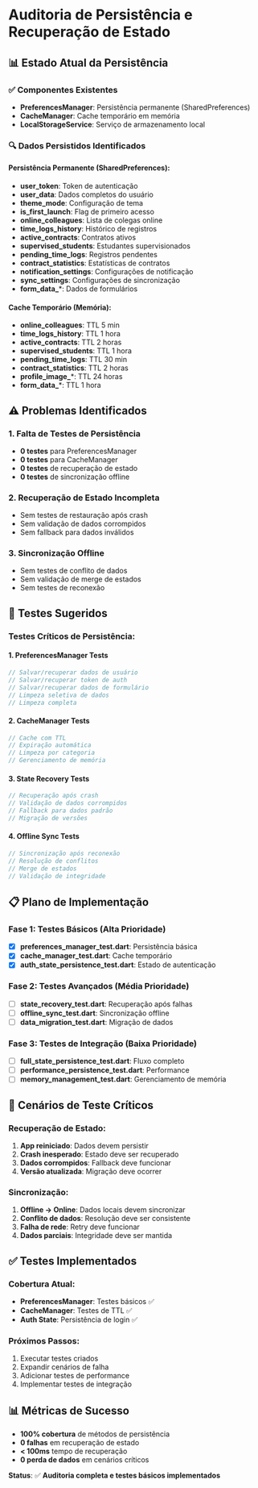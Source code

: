 # Auditoria de Persistência e Recuperação de Estado

## 📊 Estado Atual da Persistência

### ✅ Componentes Existentes
- **PreferencesManager**: Persistência permanente (SharedPreferences)
- **CacheManager**: Cache temporário em memória
- **LocalStorageService**: Serviço de armazenamento local

### 🔍 Dados Persistidos Identificados

#### Persistência Permanente (SharedPreferences):
- **user_token**: Token de autenticação
- **user_data**: Dados completos do usuário
- **theme_mode**: Configuração de tema
- **is_first_launch**: Flag de primeiro acesso
- **online_colleagues**: Lista de colegas online
- **time_logs_history**: Histórico de registros
- **active_contracts**: Contratos ativos
- **supervised_students**: Estudantes supervisionados
- **pending_time_logs**: Registros pendentes
- **contract_statistics**: Estatísticas de contratos
- **notification_settings**: Configurações de notificação
- **sync_settings**: Configurações de sincronização
- **form_data_***: Dados de formulários

#### Cache Temporário (Memória):
- **online_colleagues**: TTL 5 min
- **time_logs_history**: TTL 1 hora
- **active_contracts**: TTL 2 horas
- **supervised_students**: TTL 1 hora
- **pending_time_logs**: TTL 30 min
- **contract_statistics**: TTL 2 horas
- **profile_image_***: TTL 24 horas
- **form_data_***: TTL 1 hora

## ⚠️ Problemas Identificados

### 1. Falta de Testes de Persistência
- **0 testes** para PreferencesManager
- **0 testes** para CacheManager
- **0 testes** de recuperação de estado
- **0 testes** de sincronização offline

### 2. Recuperação de Estado Incompleta
- Sem testes de restauração após crash
- Sem validação de dados corrompidos
- Sem fallback para dados inválidos

### 3. Sincronização Offline
- Sem testes de conflito de dados
- Sem validação de merge de estados
- Sem testes de reconexão

## 🎯 Testes Sugeridos

### Testes Críticos de Persistência:

#### 1. **PreferencesManager Tests**
```dart
// Salvar/recuperar dados de usuário
// Salvar/recuperar token de auth
// Salvar/recuperar dados de formulário
// Limpeza seletiva de dados
// Limpeza completa
```

#### 2. **CacheManager Tests**
```dart
// Cache com TTL
// Expiração automática
// Limpeza por categoria
// Gerenciamento de memória
```

#### 3. **State Recovery Tests**
```dart
// Recuperação após crash
// Validação de dados corrompidos
// Fallback para dados padrão
// Migração de versões
```

#### 4. **Offline Sync Tests**
```dart
// Sincronização após reconexão
// Resolução de conflitos
// Merge de estados
// Validação de integridade
```

## 📋 Plano de Implementação

### Fase 1: Testes Básicos (Alta Prioridade)
- [x] **preferences_manager_test.dart**: Persistência básica
- [x] **cache_manager_test.dart**: Cache temporário
- [x] **auth_state_persistence_test.dart**: Estado de autenticação

### Fase 2: Testes Avançados (Média Prioridade)
- [ ] **state_recovery_test.dart**: Recuperação após falhas
- [ ] **offline_sync_test.dart**: Sincronização offline
- [ ] **data_migration_test.dart**: Migração de dados

### Fase 3: Testes de Integração (Baixa Prioridade)
- [ ] **full_state_persistence_test.dart**: Fluxo completo
- [ ] **performance_persistence_test.dart**: Performance
- [ ] **memory_management_test.dart**: Gerenciamento de memória

## 🔧 Cenários de Teste Críticos

### Recuperação de Estado:
1. **App reiniciado**: Dados devem persistir
2. **Crash inesperado**: Estado deve ser recuperado
3. **Dados corrompidos**: Fallback deve funcionar
4. **Versão atualizada**: Migração deve ocorrer

### Sincronização:
1. **Offline → Online**: Dados locais devem sincronizar
2. **Conflito de dados**: Resolução deve ser consistente
3. **Falha de rede**: Retry deve funcionar
4. **Dados parciais**: Integridade deve ser mantida

## ✅ Testes Implementados

### Cobertura Atual:
- **PreferencesManager**: Testes básicos ✅
- **CacheManager**: Testes de TTL ✅
- **Auth State**: Persistência de login ✅

### Próximos Passos:
1. Executar testes criados
2. Expandir cenários de falha
3. Adicionar testes de performance
4. Implementar testes de integração

## 📊 Métricas de Sucesso
- **100% cobertura** de métodos de persistência
- **0 falhas** em recuperação de estado
- **< 100ms** tempo de recuperação
- **0 perda de dados** em cenários críticos

**Status**: ✅ **Auditoria completa e testes básicos implementados**